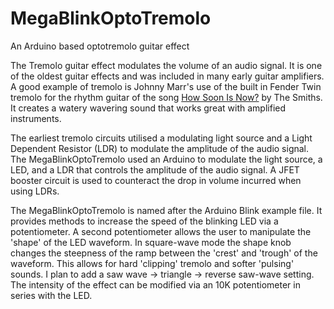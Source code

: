 # MegaBlinkOptoTremolo
An Arduino based optotremolo guitar effect

The Tremolo guitar effect modulates the volume of an audio signal. It is one of the oldest guitar effects and was included in many early guitar amplifiers. A good example of tremolo is Johnny Marr's use of the built in Fender Twin tremolo for the rhythm guitar of the song [How Soon Is Now?](https://www.youtube.com/watch?v=hnpILIIo9ek) by The Smiths. It creates a watery wavering sound that works great with amplified instruments.


The earliest tremolo circuits utilised a modulating light source and a Light Dependent Resistor (LDR) to modulate the amplitude of the audio signal. The MegaBlinkOptoTremolo used an Arduino to modulate the light source, a LED, and a LDR that controls the amplitude of the audio signal. A JFET booster circuit is used to counteract the drop in volume incurred when using LDRs.


The MegaBlinkOptoTremolo is named after the Arduino Blink example file. It provides methods to increase the speed of the blinking LED via a potentiometer. A second potentiometer allows the user to manipulate the 'shape' of the LED waveform. In square-wave mode the shape knob changes the steepness of the ramp between the 'crest' and 'trough' of the waveform. This allows for hard 'clipping' tremolo and softer 'pulsing' sounds. I plan to add a saw wave -> triangle -> reverse saw-wave setting. The intensity of the effect can be modified via an 10K potentiometer in series with the LED. 
